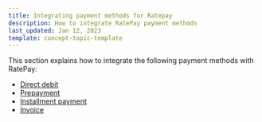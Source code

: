 ```yaml
---
title: Integrating payment methods for Ratepay
description: How to integrate RatePay payment methods
last_updated: Jan 12, 2023
template: concept-topic-template
---
```


This section explains how to integrate the following payment methods with RatePay:
* [Direct debit](/docs/pbc/all/payment-service-provider/{{page.version}}/third-party-integrations/ratepay/integrate-payment-methods-for-ratepay/integrate-the-direct-debit-payment-method-for-ratepay.html)
* [Prepayment](/docs/pbc/all/payment-service-provider/{{page.version}}/third-party-integrations/ratepay/integrate-payment-methods-for-ratepay/integrate-the-prepayment-payment-method-for-ratepay.html)
* [Installment payment](/docs/pbc/all/payment-service-provider/{{page.version}}/third-party-integrations/ratepay/integrate-payment-methods-for-ratepay/integrate-the-installment-payment-method-for-ratepay.html)
* [Invoice](/docs/pbc/all/payment-service-provider/{{page.version}}/third-party-integrations/ratepay/integrate-payment-methods-for-ratepay/integrate-the-invoice-payment-method-for-ratepay.html)
